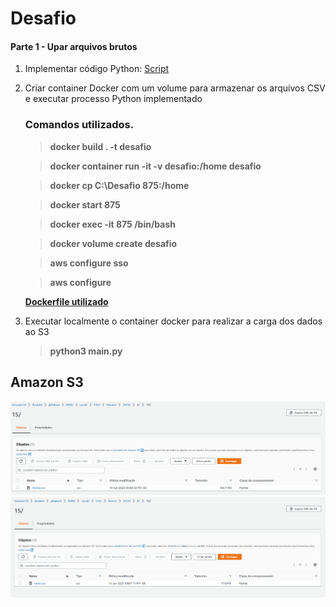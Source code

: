 # Desafio
#### Parte 1 - Upar arquivos brutos

1) Implementar código Python: [Script](https://github.com/MatheusSanteago/Sprints-CompassUOL/blob/main/Sprint7/Desafio1/main.py)


2) Criar container Docker com um volume para armazenar os arquivos CSV e executar processo Python implementado
    ### Comandos utilizados.

    > **docker build . -t desafio**

    > **docker container run -it -v desafio:/home desafio**
    
    > **docker cp C:\Desafio 875:/home**
    
    > **docker start 875**
    
    > **docker exec -it 875 /bin/bash**
    
    > **docker volume create desafio**
    
    >**aws configure sso**
    
    >**aws configure**
    
    **[Dockerfile utilizado](https://github.com/MatheusSanteago/Sprints-CompassUOL/blob/main/Sprint7/Desafio1/Dockerfile)**
    
    
3) Executar localmente o container docker para realizar a carga dos dados ao S3
   > **python3 main.py**


## Amazon S3

<img src="https://github.com/MatheusSanteago/Sprints-CompassUOL/blob/main/Sprint7/Desafio1/s3PathMovies.png">
<img src="https://github.com/MatheusSanteago/Sprints-CompassUOL/blob/main/Sprint7/Desafio1/s3PathSeries.png">
